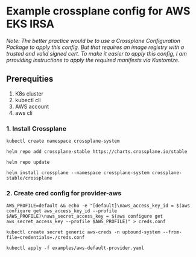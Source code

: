 # Example crossplane config for AWS EKS IRSA

_Note: The better practice would be to use a Crossplane Configuration Package to apply this config. But that requires an image registry with a trusted and valid signed cert. To make it easier to apply this config, I am prroviding instructions to apply the required manifests via Kustomize._

## Prerequities
 1. K8s cluster
 2. kubectl cli
 3. AWS account
 4. aws cli

### 1. Install Crossplane
```console 
kubectl create namespace crossplane-system
```

```console
helm repo add crossplane-stable https://charts.crossplane.io/stable
```
 
```console 
helm repo update
```
 
```console
helm install crossplane --namespace crossplane-system crossplane-stable/crossplane
```
 
### 2. Create cred config for provider-aws
```console 
AWS_PROFILE=default && echo -e "[default]\naws_access_key_id = $(aws configure get aws_access_key_id --profile $AWS_PROFILE)\naws_secret_access_key = $(aws configure get aws_secret_access_key --profile $AWS_PROFILE)" > creds.conf
```

```console
kubectl create secret generic aws-creds -n upbound-system --from-file=credentials=./creds.conf
```

```console 
kubectl apply -f examples/aws-default-provider.yaml
```

